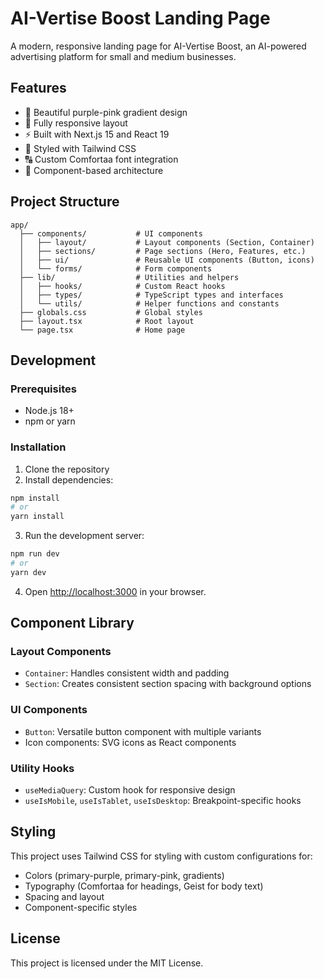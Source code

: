 # AI-Vertise Boost Landing Page

A modern, responsive landing page for AI-Vertise Boost, an AI-powered advertising platform for small and medium businesses.

## Features

- 💜 Beautiful purple-pink gradient design
- 📱 Fully responsive layout
- ⚡ Built with Next.js 15 and React 19
- 🎨 Styled with Tailwind CSS
- 🔠 Custom Comfortaa font integration
- 🧩 Component-based architecture

## Project Structure

```
app/
  ├── components/           # UI components
  │   ├── layout/           # Layout components (Section, Container)
  │   ├── sections/         # Page sections (Hero, Features, etc.)
  │   ├── ui/               # Reusable UI components (Button, icons)
  │   └── forms/            # Form components
  ├── lib/                  # Utilities and helpers
  │   ├── hooks/            # Custom React hooks
  │   ├── types/            # TypeScript types and interfaces
  │   └── utils/            # Helper functions and constants
  ├── globals.css           # Global styles
  ├── layout.tsx            # Root layout
  └── page.tsx              # Home page
```

## Development

### Prerequisites

- Node.js 18+
- npm or yarn

### Installation

1. Clone the repository
2. Install dependencies:

```bash
npm install
# or
yarn install
```

3. Run the development server:

```bash
npm run dev
# or
yarn dev
```

4. Open [http://localhost:3000](http://localhost:3000) in your browser.

## Component Library

### Layout Components

- `Container`: Handles consistent width and padding
- `Section`: Creates consistent section spacing with background options

### UI Components

- `Button`: Versatile button component with multiple variants
- Icon components: SVG icons as React components

### Utility Hooks

- `useMediaQuery`: Custom hook for responsive design
- `useIsMobile`, `useIsTablet`, `useIsDesktop`: Breakpoint-specific hooks

## Styling

This project uses Tailwind CSS for styling with custom configurations for:

- Colors (primary-purple, primary-pink, gradients)
- Typography (Comfortaa for headings, Geist for body text)
- Spacing and layout
- Component-specific styles

## License

This project is licensed under the MIT License.
